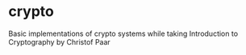 # crypto
Basic implementations of crypto systems while taking Introduction to Cryptography by Christof Paar
